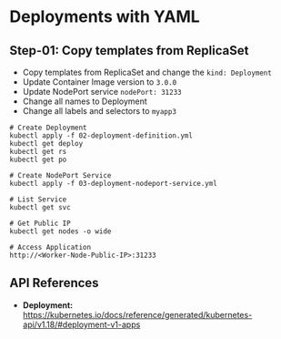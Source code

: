 # Deployments with YAML

## Step-01: Copy templates from ReplicaSet
- Copy templates from ReplicaSet and change the `kind: Deployment` 
- Update Container Image version to `3.0.0`
- Update NodePort service `nodePort: 31233`
- Change all names to Deployment
- Change all labels and selectors to `myapp3`

```
# Create Deployment
kubectl apply -f 02-deployment-definition.yml
kubectl get deploy
kubectl get rs
kubectl get po

# Create NodePort Service
kubectl apply -f 03-deployment-nodeport-service.yml

# List Service
kubectl get svc

# Get Public IP
kubectl get nodes -o wide

# Access Application
http://<Worker-Node-Public-IP>:31233
```
## API References
- **Deployment:** https://kubernetes.io/docs/reference/generated/kubernetes-api/v1.18/#deployment-v1-apps
